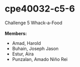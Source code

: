 # cpe40032-c5-6
Challenge 5 Whack-a-Food <br /> <br />
**Members:** <br />
- Amad, Harold <br />
- Buhain, Joseph Jason <br />
- Estur, Aira <br />
- Punzalan, Amado Niño Rei
